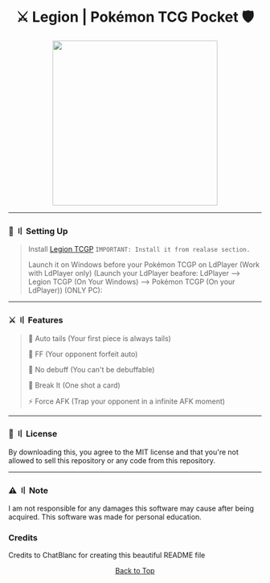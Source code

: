 <h1 align="center">
⚔️ Legion | Pokémon TCG Pocket 🛡️
</h1>

<p align="center"> 
  <kbd>
<img src="https://cdn.discordapp.com/attachments/1265969662261334153/1307594760105754725/th.jpeg?ex=6761c444&is=676072c4&hm=e5ef5dc0e98213cb01739bb6182c19d02612110ba7c47ef93d133e0f313051f5&" width="328"></img>
  </kbd>
</p>

---

### 📁  〢 Setting Up

> Install [Legion TCGP](https://github.com/chatblancdsc/legion-tcgp) `IMPORTANT: Install it from realase section.`
>
> Launch it on Windows before your Pokémon TCGP on LdPlayer (Work with LdPlayer only) (Launch your LdPlayer beafore: LdPlayer --> Legion TCGP (On Your Windows) --> Pokémon TCGP (On your LdPlayer)) (ONLY PC):

---

### ⚔️ 〢 Features

> 🚀 Auto tails (Your first piece is always tails)
>
> 💎 FF (Your opponent forfeit auto)
>
> 🦊 No debuff (You can't be debuffable)
>
> 🔨 Break It (One shot a card)
>
> ⚡ Force AFK (Trap your opponent in a infinite AFK moment)

---

### 📜 〢 License

By downloading this, you agree to the MIT license and that you're not allowed to sell this repository or any code from this repository.

<a id="note"></a>

---

### ⚠️ 〢 Note

I am not responsible for any damages this software may cause after being acquired. This software was made for personal education.

### Credits

Credits to ChatBlanc for creating this beautiful README file

<p align="center"><a href=#top>Back to Top</a></p>
